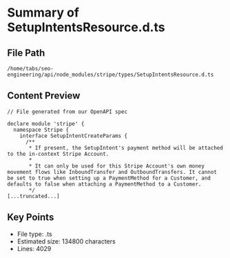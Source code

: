 # Summary of SetupIntentsResource.d.ts
  
## File Path
`/home/tabs/seo-engineering/api/node_modules/stripe/types/SetupIntentsResource.d.ts`

## Content Preview
```
// File generated from our OpenAPI spec

declare module 'stripe' {
  namespace Stripe {
    interface SetupIntentCreateParams {
      /**
       * If present, the SetupIntent's payment method will be attached to the in-context Stripe Account.
       *
       * It can only be used for this Stripe Account's own money movement flows like InboundTransfer and OutboundTransfers. It cannot be set to true when setting up a PaymentMethod for a Customer, and defaults to false when attaching a PaymentMethod to a Customer.
       */
[...truncated...]
```

## Key Points
- File type: .ts
- Estimated size: 134800 characters
- Lines: 4029

